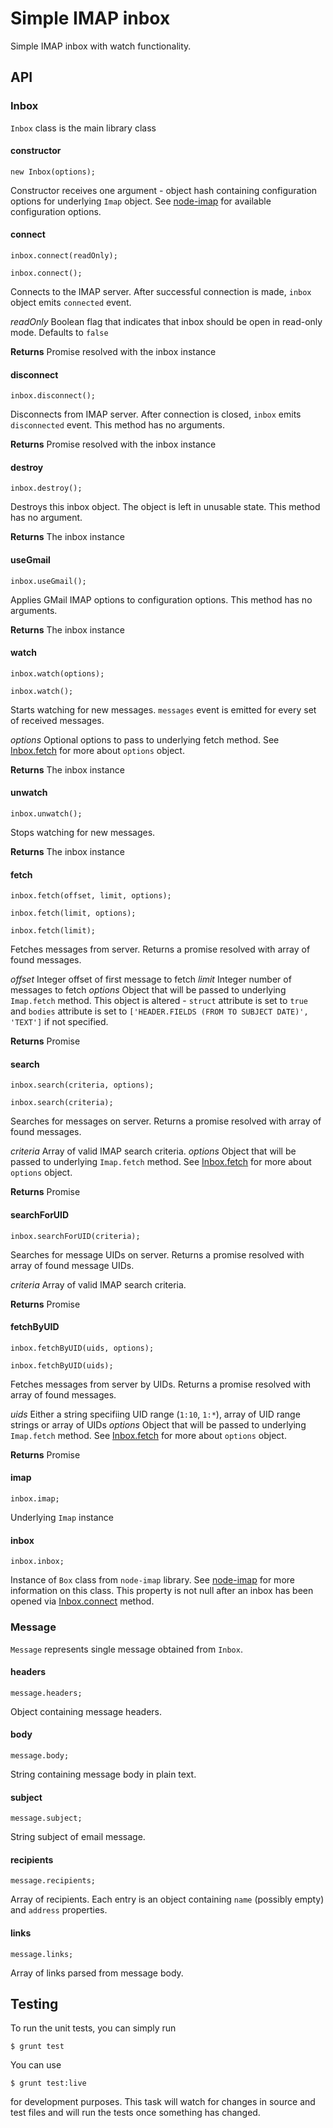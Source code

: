 # Simple IMAP inbox

Simple IMAP inbox with watch functionality.

## API

### Inbox

`Inbox` class is the main library class

#### constructor

`new Inbox(options);`

Constructor receives one argument - object hash containing configuration options for underlying `Imap` object. See [node-imap](https://github.com/mscdex/node-imap "node-imap GitHub repo") for available configuration options.

#### <a name="inbox.connect"></a>connect

`inbox.connect(readOnly);`

`inbox.connect();`

Connects to the IMAP server. After successful connection is made, `inbox` object emits `connected` event.

*readOnly* Boolean flag that indicates that inbox should be open in read-only mode. Defaults to `false`

**Returns** Promise resolved with the inbox instance

#### disconnect

`inbox.disconnect();`

Disconnects from IMAP server. After connection is closed, `inbox` emits `disconnected` event. This method has no arguments.

**Returns** Promise resolved with the inbox instance

#### destroy

`inbox.destroy();`

Destroys this inbox object. The object is left in unusable state. This method has no argument.

**Returns** The inbox instance

#### useGmail

`inbox.useGmail();`

Applies GMail IMAP options to configuration options. This method has no arguments.

**Returns** The inbox instance

#### watch

`inbox.watch(options);`

`inbox.watch();`

Starts watching for new messages. `messages` event is emitted for every set of received messages.

*options* Optional options to pass to underlying fetch method. See [Inbox.fetch](#inbox.fetch) for more about `options` object.

**Returns** The inbox instance

#### unwatch

`inbox.unwatch();`

Stops watching for new messages.

**Returns** The inbox instance

#### <a name="inbox.fetch"></a>fetch

`inbox.fetch(offset, limit, options);`

`inbox.fetch(limit, options);`

`inbox.fetch(limit);`

Fetches messages from server. Returns a promise resolved with array of found messages.

*offset* Integer offset of first message to fetch
*limit* Integer number of messages to fetch
*options* Object that will be passed to underlying `Imap.fetch` method. This object is altered - `struct` attribute is set to `true` and `bodies` attribute is set to `['HEADER.FIELDS (FROM TO SUBJECT DATE)', 'TEXT']` if not specified.

**Returns** Promise

#### search

`inbox.search(criteria, options);`

`inbox.search(criteria);`

Searches for messages on server. Returns a promise resolved with array of found messages.

*criteria* Array of valid IMAP search criteria.
*options* Object that will be passed to underlying `Imap.fetch` method. See [Inbox.fetch](#inbox.fetch) for more about `options` object.

**Returns** Promise

#### searchForUID

`inbox.searchForUID(criteria);`

Searches for message UIDs on server. Returns a promise resolved with array of found message UIDs.

*criteria* Array of valid IMAP search criteria.

**Returns** Promise

#### fetchByUID

`inbox.fetchByUID(uids, options);`

`inbox.fetchByUID(uids);`

Fetches messages from server by UIDs. Returns a promise resolved with array of found messages.

*uids* Either a string specifiing UID range (`1:10`, `1:*`), array of UID range strings or array of UIDs
*options* Object that will be passed to underlying `Imap.fetch` method. See [Inbox.fetch](#inbox.fetch) for more about `options` object.

**Returns** Promise

#### imap

`inbox.imap;`

Underlying `Imap` instance

#### inbox

`inbox.inbox;`

Instance of `Box` class from `node-imap` library. See [node-imap](https://github.com/mscdex/node-imap) for more information on this class. This property is not null after an inbox has been opened via [Inbox.connect](#inbox.connect) method.

### Message

`Message` represents single message obtained from `Inbox`.

#### headers

`message.headers;`

Object containing message headers.

#### body

`message.body;`

String containing message body in plain text.

#### subject

`message.subject;`

String subject of email message.

#### recipients

`message.recipients;`

Array of recipients. Each entry is an object containing `name` (possibly empty) and `address` properties.

#### links

`message.links;`

Array of links parsed from message body.

## Testing

To run the unit tests, you can simply run
    
    $ grunt test

You can use

    $ grunt test:live

for development purposes. This task will watch for changes in source and test files
and will run the tests once something has changed.

